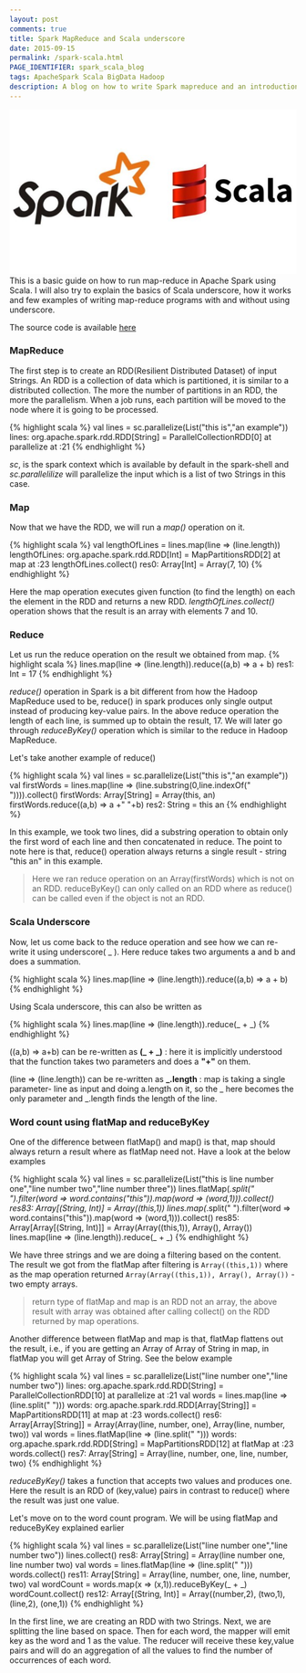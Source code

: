 ```yaml
---
layout: post
comments: true
title: Spark MapReduce and Scala underscore
date: 2015-09-15
permalink: /spark-scala.html
PAGE_IDENTIFIER: spark_scala_blog
tags: ApacheSpark Scala BigData Hadoop
description: A blog on how to write Spark mapreduce and an introduction on Scala underscore
---
```

<div class="col three">
	<img class="col three" src="/img/spark_blog.jpg">
</div>
This is a basic guide on how to run map-reduce in Apache Spark using Scala. I will also try to explain the basics of Scala underscore, how it works and few examples of writing map-reduce programs with and without using underscore. 

The source code is available <a href="https://github.com/soniclavier/hadoop/blob/master/spark/src/main/scala/com/vishnu/spark/map_reduce_in_spark.scala" target="blank">here</a>

### <b>MapReduce</b>
The first step is to create an RDD(Resilient Distributed Dataset) of input Strings. An RDD is a collection of data which is partitioned, it is similar to a distributed collection. The more the number of partitions in an RDD, the more the parallelism. When a job runs, each partition will be moved to the node where it is going to be processed.

{% highlight scala %}
val lines = sc.parallelize(List("this is","an example"))
lines: org.apache.spark.rdd.RDD[String] = ParallelCollectionRDD[0] at parallelize at <console>:21
{% endhighlight %}

<i>sc</i>, is the spark context which is available by default in the spark-shell and <i>sc.parallelilize</i> will parallelize the input which is a list of two Strings in this case. 

### <b>Map</b>
Now that we have the RDD, we will run a <i>map()</i> operation on it.

{% highlight scala %}
val lengthOfLines = lines.map(line => (line.length))
lengthOfLines: org.apache.spark.rdd.RDD[Int] = MapPartitionsRDD[2] at map at <console>:23
lengthOfLines.collect()
res0: Array[Int] = Array(7, 10)
{% endhighlight %}

Here the map operation executes given function (to find the length) on each the element in the RDD and returns a new RDD. <i>lengthOfLines.collect()</i> operation shows that the result is an array with elements 7 and 10.

### <b>Reduce</b>
Let us run the reduce operation on the result we obtained from map.
{% highlight scala %}
lines.map(line => (line.length)).reduce((a,b) => a + b)
res1: Int = 17
{% endhighlight %}

<i>reduce()</i> operation in Spark is a bit different from how the Hadoop MapReduce used to be, reduce() in spark produces only single output instead of producing key-value pairs. In the above reduce operation the length of each line, is summed up to obtain the result, 17. We will later go through <i>reduceByKey()</i> operation which is similar to the reduce in Hadoop MapReduce.

Let's take another example of reduce() 

{% highlight scala %}
val lines = sc.parallelize(List("this is","an example"))
val firstWords = lines.map(line => (line.substring(0,line.indexOf(" ")))).collect()
firstWords: Array[String] = Array(this, an)
firstWords.reduce((a,b) => a +" "+b)
res2: String = this an
{% endhighlight %}

In this example, we took two lines, did a substring operation to obtain only the first word of each line and then concatenated in reduce. The point to note here is that, reduce() operation always returns a single result - string "this an" in this example. 
<blockquote>Here we ran reduce operation on an Array(firstWords) which is not on an RDD. reduceByKey() can only called on an RDD where as reduce() can be called even if the object is not an RDD.</blockquote>

### <b>Scala Underscore</b>
Now, let us come back to the reduce operation and see how we can re-write it using underscore( _ ). Here reduce takes two arguments a and b and does a summation. 

{% highlight scala %}
lines.map(line => (line.length)).reduce((a,b) => a + b)
{% endhighlight %}

Using Scala underscore, this can also be written as

{% highlight scala %}
lines.map(line => (line.length)).reduce(_ + _)
{% endhighlight %}

((a,b) => a+b) can be re-written as <b>(_ + _)</b> : here it is implicitly understood that the function takes two parameters and does a <b>"+"</b> on them.

(line => (line.length)) can be re-written as <b>_.length</b> : map is taking a single parameter- line as input and doing a.length on it, so the _ here becomes the only parameter and _.length finds the length of the line.

### <b>Word count using flatMap and reduceByKey</b>
One of the difference between flatMap() and map() is that, map should always return a result where as flatMap need not. Have a look at the below examples

{% highlight scala %}
val lines = sc.parallelize(List("this is line number one","line number two","line number three"))
lines.flatMap(_.split(" ").filter(word => word.contains("this")).map(word => (word,1))).collect()
res83: Array[(String, Int)] = Array((this,1))
lines.map(_.split(" ").filter(word => word.contains("this")).map(word => (word,1))).collect()
res85: Array[Array[(String, Int)]] = Array(Array((this,1)), Array(), Array())
lines.map(line => (line.length)).reduce(_ + _)
{% endhighlight %}

We have three strings and we are doing a filtering based on the content. The result we got from the flatMap after filtering is `Array((this,1))` where as the map operation returned `Array(Array((this,1)), Array(), Array())` -two empty arrays.

<blockquote>return type of flatMap and map is an RDD not an array, the above result with array was obtained after calling collect() on the RDD returned by map operations.</blockquote>

Another difference between flatMap and map is that, flatMap flattens out the result, i.e., if you are getting an Array of Array of String in map, in flatMap you will get Array of String. See the below example

{% highlight scala %}
val lines = sc.parallelize(List("line number one","line number two"))
lines: org.apache.spark.rdd.RDD[String] = ParallelCollectionRDD[10] at parallelize at <console>:21
val words = lines.map(line => (line.split(" ")))
words: org.apache.spark.rdd.RDD[Array[String]] = MapPartitionsRDD[11] at map at <console>:23
words.collect()
res6: Array[Array[String]] = Array(Array(line, number, one), Array(line, number, two))
val words = lines.flatMap(line => (line.split(" ")))
words: org.apache.spark.rdd.RDD[String] = MapPartitionsRDD[12] at flatMap at <console>:23
words.collect()
res7: Array[String] = Array(line, number, one, line, number, two)
{% endhighlight %}

<i>reduceByKey()</i> takes a function that accepts two values and produces one. Here the result is an RDD of (key,value) pairs in contrast to reduce() where the result was just one value.

Let's move on to the word count program. We will be using flatMap and reduceByKey explained earlier

{% highlight scala %}
val lines = sc.parallelize(List("line number one","line number two"))
lines.collect()
res8: Array[String] = Array(line number one, line number two)
val words = lines.flatMap(line => (line.split(" ")))
words.collect()
res11: Array[String] = Array(line, number, one, line, number, two)
val wordCount = words.map(x => (x,1)).reduceByKey(_ + _)
wordCount.collect()
res12: Array[(String, Int)] = Array((number,2), (two,1), (line,2), (one,1))
{% endhighlight %}

In the first line, we are creating an RDD with two Strings. Next, we are splitting the line based on space. Then for each word, the mapper will emit key as the word and 1 as the value. The reducer will receive these key,value pairs and will do an aggregation of all the values to find the number of occurrences of each word.